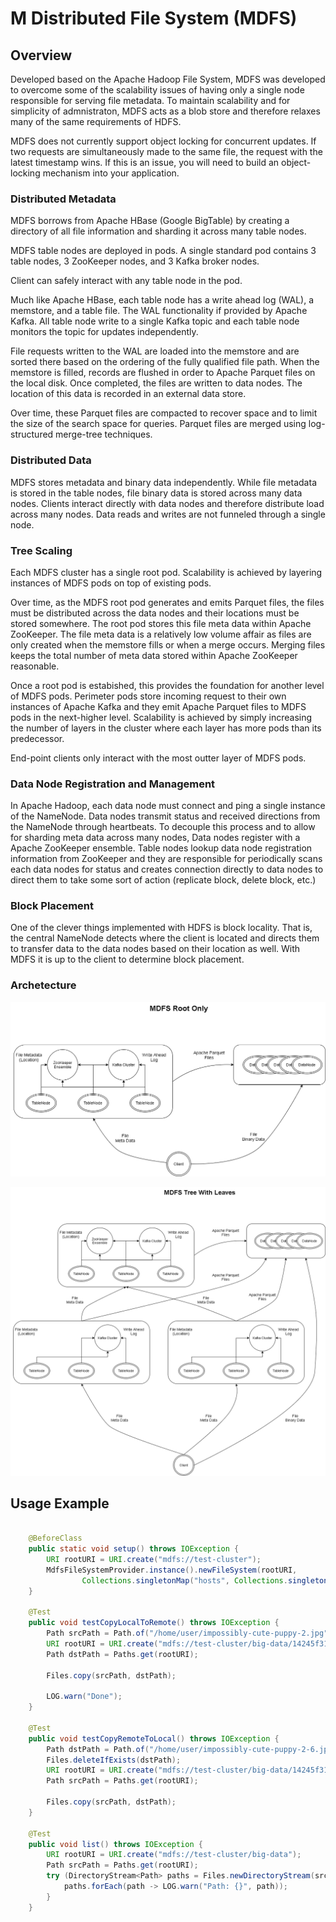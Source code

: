 # M Distributed File System (MDFS)

## Overview

Developed based on the Apache Hadoop File System, MDFS was developed to overcome some of the scalability issues of having only a single node
responsible for serving file metadata. To maintain scalability and for simplicity of admnistraton, MDFS acts as a blob store and therefore
relaxes many of the same requirements of HDFS.

MDFS does not currently support object locking for concurrent updates. If two requests are simultaneously made to the same file, the request with the
latest timestamp wins. If this is an issue, you will need to build an object-locking mechanism into your application.

### Distributed Metadata

MDFS borrows from Apache HBase (Google BigTable) by creating a directory of all file information and sharding it across many table nodes.

MDFS table nodes are deployed in pods. A single standard pod contains 3 table nodes, 3 ZooKeeper nodes, and 3 Kafka broker nodes.

Client can safely interact with any table node in the pod.

Much like Apache HBase, each table node has a write ahead log (WAL), a memstore, and a table file. The WAL functionality if provided by
Apache Kafka. All table node write to a single Kafka topic and each table node monitors the topic for updates independently.

File requests written to the WAL are loaded into the memstore and are sorted there based on the ordering of the fully qualified file path. When the
memstore is filled, records are flushed in order to Apache Parquet files on the local disk. Once completed, the files are written to data nodes. The
location of this data is recorded in an external data store.

Over time, these Parquet files are compacted to recover space and to limit the size of the search space for queries. Parquet files are merged
using log-structured merge-tree techniques.

### Distributed Data

MDFS stores metadata and binary data independently. While file metadata is stored in the table nodes, file binary data is stored across many data nodes.
Clients interact directly with data nodes and therefore distribute load across many nodes. Data reads and writes are not funneled through a single node.

### Tree Scaling

Each MDFS cluster has a single root pod. Scalability is achieved by layering instances of MDFS pods on top of existing pods.

Over time, as the MDFS root pod generates and emits Parquet files, the files must be distributed across the data nodes and their locations must be
stored somewhere. The root pod stores this file meta data within Apache ZooKeeper. The file meta data is a relatively low volume affair as files
are only created when the memstore fills or when a merge occurs. Merging files keeps the total number of meta data stored within Apache ZooKeeper
reasonable.

Once a root pod is estabished, this provides the foundation for another level of MDFS pods. Perimeter pods store incoming request to their own instances of
Apache Kafka and they emit Apache Parquet files to MDFS pods in the next-higher level. Scalability is achieved by simply increasing the number of layers in
the cluster where each layer has more pods than its predecessor.

End-point clients only interact with the most outter layer of MDFS pods.

### Data Node Registration and Management

In Apache Hadoop, each data node must connect and ping a single instance of the NameNode. Data nodes transmit status and received directions from the NameNode
through heartbeats. To decouple this process and to allow for sharding meta data across many nodes, Data nodes register with a Apache ZooKeeper ensemble. Table
nodes lookup data node registration information from ZooKeeper and they are responsible for periodically scans each data nodes for status and creates connection
directly to data nodes to direct them to take some sort of action (replicate block, delete block, etc.)

### Block Placement

One of the clever things implemented with HDFS is block locality. That is, the central NameNode detects where the client is located and directs them to transfer
data to the data nodes based on their location as well. With MDFS it is up to the client to determine block placement.


### Archetecture

![Single Root Pod](images/MDFS_Root.png)

![Multi-Layered Pods](images/MDFS_Leaves.png)

## Usage Example

```java

	@BeforeClass
	public static void setup() throws IOException {
		URI rootURI = URI.create("mdfs://test-cluster");
		MdfsFileSystemProvider.instance().newFileSystem(rootURI,
				Collections.singletonMap("hosts", Collections.singleton("127.0.0.1")));
	}

	@Test
	public void testCopyLocalToRemote() throws IOException {
		Path srcPath = Path.of("/home/user/impossibly-cute-puppy-2.jpg");
		URI rootURI = URI.create("mdfs://test-cluster/big-data/14245f31-0ef7-4379-9b9a-304388f3fb12");
		Path dstPath = Paths.get(rootURI);

		Files.copy(srcPath, dstPath);

		LOG.warn("Done");
	}

	@Test
	public void testCopyRemoteToLocal() throws IOException {
		Path dstPath = Path.of("/home/user/impossibly-cute-puppy-2-6.jpg");
		Files.deleteIfExists(dstPath);
		URI rootURI = URI.create("mdfs://test-cluster/big-data/14245f31-0ef7-4379-9b9a-304388f3fb12");
		Path srcPath = Paths.get(rootURI);

		Files.copy(srcPath, dstPath);
	}

	@Test
	public void list() throws IOException {
		URI rootURI = URI.create("mdfs://test-cluster/big-data");
		Path srcPath = Paths.get(rootURI);
		try (DirectoryStream<Path> paths = Files.newDirectoryStream(srcPath)) {
			paths.forEach(path -> LOG.warn("Path: {}", path));
		}
	}
```
